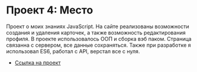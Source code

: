 # Проект 4: Место

Проект о моих знаниях JavaScript. На сайте реализованы возможности создания и удаления карточек, а также возможность редактирования профиля. В проекте использовалось ООП и сборка вэб паком. Страница связанна с сервером, все данные сохраняться. Также при разработке я использовал ES6, работал с API, верстал все с нуля.

* [Ссылка на проект](https://some-body228.github.io/mesto)

